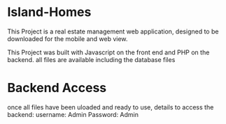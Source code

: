 # Island-Homes
This Project is a real estate management web application, designed to be downloaded for the mobile and web view.

This Project was built with Javascript on the front end and PHP on the backend.
all files are available including the database files


# Backend Access
once all files have been uloaded and ready to use, details to access the backend:
username: Admin
Password: Admin

